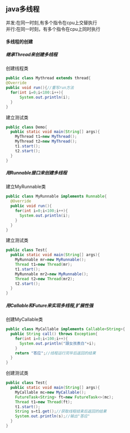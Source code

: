 ## java多线程
并发:在同一时刻,有多个指令在cpu上交替执行  
并行:在同一时刻，有多个指令在cpu上同时执行  
#### 多线程的创建
##### 继承Thread来创建多线程
创建线程类  
```java
public class Mythread extends thread{    
@Override  
public void run(){//重写run方法    
  for(int i=0;i<100:i++){   
      System.out.println(i);  
  }  
}  
```
建立测试类  
```java
public class Demo{  
  public static void main(String[] args){  
    MyThread t1=new MyThread();  
    MyThread t2=new MyThread(); 
    t1.start(); 
    t2.start();
  }    
}  
```
##### 用Runnable接口来创建多线程
建立MyRunnable类  
```java
public class MyRunnable implements Runnable{
  @Override
  public void run(){
    for(int i=0;i<100;i++){
      System.out.println(i);
    }
  }
}
```
建立测试类
```java
public class Test{
  public static void main(String[] args){
    MyRunnable mr=new MyRunnable();
    Thread t1=new Thread(mr);
    t1.start();
    MyRunnable mr2=new MyRunnable();
    Thread t2=new Thread(mr2);
    t2.start();
  } 
}
```
##### 用Callable和Future来实现多线程,扩展性强
创建MyCallable类
```java
public class MyCallable implements Callable<String>{
  public String call() throws Exception{
    for(int i=0;i<100;i++){
      System.out.println("跟女孩表白"+i);
    }
    return "答应";//线程运行完毕后返回的结果
  }
}
```  
创建测试类 
```java
public class Test{
  public static void main(String[] args){
    MyCallable mc=new MyCallable();
    FutureTask<String> ft=new FutureTask<>(mc);
    Thread t1=new Thread(ft);
    t1.start();
    String s=t1.get();//获取线程结束后返回的结果
    System.out.println(s);//输出"答应"  
  }
}
```                         
                            
                            
